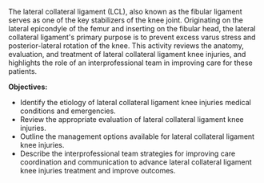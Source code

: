 The lateral collateral ligament (LCL), also known as the fibular ligament serves as one of the key stabilizers of the knee joint. Originating on the lateral epicondyle of the femur and inserting on the fibular head, the lateral collateral ligament's primary purpose is to prevent excess varus stress and posterior-lateral rotation of the knee. This activity reviews the anatomy, evaluation, and treatment of lateral collateral ligament knee injuries, and highlights the role of an interprofessional team in improving care for these patients.

**Objectives:**
- Identify the etiology of lateral collateral ligament knee injuries medical conditions and emergencies.
- Review the appropriate evaluation of lateral collateral ligament knee injuries.
- Outline the management options available for lateral collateral ligament knee injuries.
- Describe the interprofessional team strategies for improving care coordination and communication to advance lateral collateral ligament knee injuries treatment and improve outcomes.